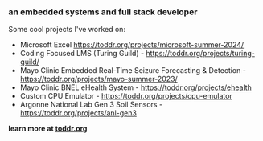 ### an embedded systems and full stack developer

Some cool projects I've worked on:

* Microsoft Excel https://toddr.org/projects/microsoft-summer-2024/
* Coding Focused LMS (Turing Guild) - https://toddr.org/projects/turing-guild/
* Mayo Clinic Embedded Real-Time Seizure Forecasting & Detection - https://toddr.org/projects/mayo-summer-2023/
* Mayo Clinic BNEL eHealth System - https://toddr.org/projects/ehealth
* Custom CPU Emulator - https://toddr.org/projects/cpu-emulator
* Argonne National Lab Gen 3 Soil Sensors - https://toddr.org/projects/anl-gen3

**learn more at [toddr.org](https://toddr.org)**
